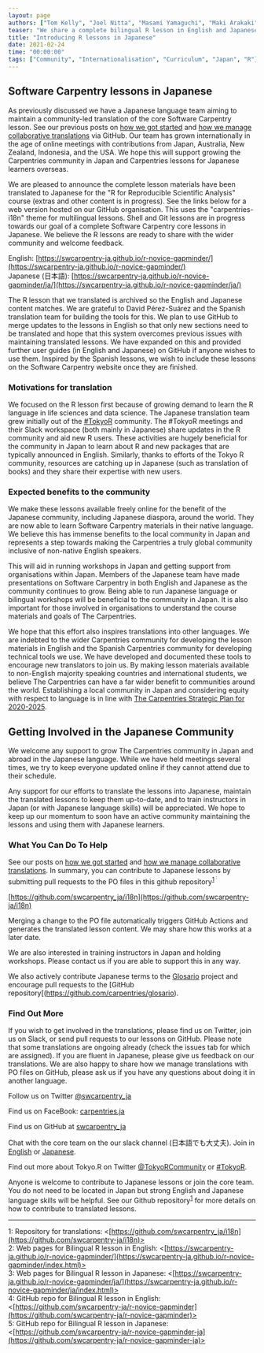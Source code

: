 ```yaml
---
layout: page
authors: ["Tom Kelly", "Joel Nitta", "Masami Yamaguchi", "Maki Arakaki", "Bagus Tris Atmaja", "Manabu Ishii", "Kozo Nishida", "Dai Saito", "Riku Takei", "Atsushi Yamamoto", "Satoshi Yokota"] 
teaser: "We share a complete bilingual R lesson in English and Japanese"
title: "Introducing R lessons in Japanese"
date: 2021-02-24 
time: "00:00:00" 
tags: ["Community", "Internationalisation", "Curriculum", "Japan", "R"]
---
```


## Software Carpentry lessons in Japanese

As previously discussed we have a Japanese language team aiming to maintain a community-led
 translation of the core Software Carpentry lesson. See our previous posts on 
[how we got started](https://carpentries.org/blog/2019/11/local-team-japan/) and
[how we manage collaborative translations](https://carpentries.org/blog/2019/11/translations-in-japanese/)
 via GitHub. Our team has grown internationally in the age of online meetings with contributions from Japan,
Australia, New Zealand, Indonesia, and the USA. We hope this will support growing the Carpentries community
in Japan and Carpentries lessons for Japanese learners overseas.

We are pleased to announce the complete lesson materials have been translated to Japanese for the 
"R for Reproducible Scientific Analysis" course (extras and other content is in progress).
See the links below for a web version hosted on our GitHub organisation. This uses the 
"carpentries-i18n" theme for multilingual lessons. Shell and Git lessons are in progress
towards our goal of a complete Software Carpentry core lessons in Japanese. We believe the
R lessons are ready to share with the wider  community and welcome feedback. 

English:   [https://swcarpentry-ja.github.io/r-novice-gapminder/](https://swcarpentry-ja.github.io/r-novice-gapminder/)
<br>
Japanese (日本語):    [https://swcarpentry-ja.github.io/r-novice-gapminder/ja/](https://swcarpentry-ja.github.io/r-novice-gapminder/ja/) 

The R lesson that we translated is archived so the English and Japanese content matches.
We are grateful to David Pérez-Suárez and the Spanish translation team for building the
tools for this. We plan to use GitHub to merge updates to the lessons in English so that
only new sections need to be translated and hope that this system overcomes previous
issues with maintaining translated lessons. We have expanded on this and provided further
user guides (in English and Japanese) on GitHub if anyone wishes to use them. Inspired by
the Spanish lessons, we wish to include these lessons on the Software Carpentry website
once they are finished.

### Motivations for translation

We focused on the R lesson first because of growing demand to learn the R language in
life sciences and data science. The Japanese translation team grew initially out of the
[\#TokyoR](https://tokyor.connpass.com) community. The #TokyoR meetings and their Slack
workspace (both mainly in Japanese) share updates in the R community and aid new R users.
These activities are hugely beneficial for the community in Japan to learn about 
R and new packages that are typically announced in English. Similarly, thanks to efforts
of the Tokyo R community, resources are catching up in Japanese (such as translation of books)
and they share their expertise with new users.

###  Expected benefits to the community

We make these lessons available freely online for the benefit of the Japanese community,
including Japanese diaspora, around the world. They are now able to learn Software Carpentry
materials in their native language. We believe this has immense benefits to the local community
in Japan and represents a step towards making the Carpentries a truly global community inclusive
of non-native English speakers.

This will aid in running workshops in Japan and getting support from organisations within Japan.
Members of the Japanese team have made presentations on Software Carpentry in both English and
Japanese as the community continues to grow. Being able to run Japanese language or bilingual
workshops will be beneficial to the community in Japan. It is also important for those involved
in organisations to understand the course materials and goals of The Carpentries.

We hope that this effort also inspires translations into other languages. We are indebted to the
wider Carpentries community for developing the lesson materials in English and the Spanish
Carpentries community for developing technical tools we use. We have developed and documented
these tools to encourage new translators to join us. By making lesson materials available to
non-English majority speaking countries and international students, we believe The Carpentries
can have a far wider benefit to communities around the world. Establishing a local community
in Japan and considering equity with respect to language is in line with [The Carpentries
Strategic Plan for 2020-2025](https://carpentries.org/blog/2020/01/strategic-plan-2020-2025/).

## Getting Involved in the Japanese Community

We welcome any support to grow The Carpentries community in Japan and abroad in the
Japanese language. While we have held meetings several times, we try to keep everyone
updated online if they cannot attend due to their schedule.

Any support for our efforts to translate the lessons into Japanese, maintain the translated
lessons to keep them up-to-date, and to train instructors in Japan (or with Japanese language
skills) will be appreciated. We hope to keep up our momentum to soon have an active community
maintaining the lessons and using them with Japanese learners.


### What You Can Do To Help

See our posts on [how we got started](https://carpentries.org/blog/2019/11/local-team-japan/)
and [how we manage collaborative translations](https://carpentries.org/blog/2019/11/translations-in-japanese/).
In summary, you can contribute to Japanese lessons by submitting pull requests to
the PO files in this github repository<sup>[1](#i18n)<sup> :

[https://github.com/swcarpentry_ja/i18n](https://github.com/swcarpentry-ja/i18n)

Merging a change to the PO file automatically triggers GitHub Actions and generates the
translated lesson content. We may share how this works at a later date.

We are also interested in training instructors in Japan and holding workshops. Please contact us
if you are able to support this in any way. 

We also actively contribute Japanese terms to the [Glosario](https://glosario.carpentries.org/)
project and encourage pull requests to the [GitHub repository[(https://github.com/carpentries/glosario).

### Find Out More

If you wish to get involved in the translations, please find us on Twitter, join us on Slack,
or send pull requests to our lessons on GitHub. Please note that some translations are ongoing
already (check the issues tab for which are assigned). If you are fluent in Japanese, please
give us feedback on our translations. We are also happy to share how we manage translations
with PO files on GitHub, please ask us if you have any questions about doing it in another language.

Follow us on Twitter [@swcarpentry_ja](twitter.com/swcarpentry_ja)<br>

Find us on FaceBook: [carpentries.ja](https://www.facebook.com/carpentries.ja)

Find us on GitHub at [swcarpentry_ja](https://github.com/swcarpentry-ja)<br>

Chat with the core team on the our slack channel (日本語でも大丈夫).
Join in [English](https://carpentries-jp-en.herokuapp.com/) or [Japanese](https://carpentries-ja.herokuapp.com/).

Find out more about Tokyo.R on Twitter [@TokyoRCommunity](https://twitter.com/@TokyoRCommunity) or
[\#TokyoR](https://twitter.com/search?q=%23TokyoR&src=hashtag_click).

Anyone is welcome to contribute to Japanese lessons or join the core team. You do not need to be located in Japan
but strong English and Japanese language skills will be helpful. See our Github repository<sup>[1](#i18n)</sup> for more details on
how to contribute to translated lessons.

---
<a name="i18n">1</a>: Repository for translations: <[https://github.com/swcarpentry_ja/i18n](https://github.com/swcarpentry-ja/i18n)><br>
<a name="R-web-english">2</a>: Web pages for Bilingual R lesson in English: <[https://swcarpentry-ja.github.io/r-novice-gapminder/](https://swcarpentry-ja.github.io/r-novice-gapminder/index.html)><br>
<a name="R-web-japanese">3</a>: Web pages for Bilingual R lesson in Japanese: <[https://swcarpentry-ja.github.io/r-novice-gapminder/ja/](https://swcarpentry-ja.github.io/r-novice-gapminder/ja/index.html)><br>
<a name="github-R-english">4</a>: GitHub repo for Bilingual R lesson in English: <[https://github.com/swcarpentry-ja/r-novice-gapminder](https://github.com/swcarpentry-ja/r-novice-gapminder)><br>
<a name="github-R-japanese">5</a>: GitHub repo for Bilingual R lesson in Japanese: <[https://github.com/swcarpentry-ja/r-novice-gapminder-ja](https://github.com/swcarpentry-ja/r-novice-gapminder-ja)><br>
